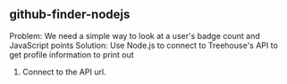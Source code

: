 ## github-finder-nodejs

Problem: We need a simple way to look at a user's badge count and JavaScript points
Solution: Use Node.js to connect to Treehouse's API to get profile information to print out

1.  Connect to the API url.
